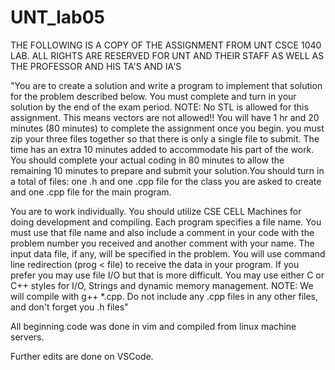 # UNT_lab05

THE FOLLOWING IS A COPY OF THE ASSIGNMENT FROM UNT CSCE 1040 LAB. ALL RIGHTS ARE RESERVED FOR UNT AND THEIR STAFF AS WELL AS THE PROFESSOR AND HIS TA'S AND IA'S

"You are to create a solution and write a program to implement that solution for the problem described below. You must complete and turn in your solution by the end of the exam period. NOTE: No STL is allowed for this assignment.  This means vectors are not allowed!! You will have 1 hr and 20 minutes (80 minutes) to complete the assignment once you begin. you must zip your three files together so that there is only a single file to submit. The time has an extra 10 minutes added to accommodate his part of the work. You should complete your actual coding in 80 minutes to allow the remaining 10 minutes to prepare and submit your solution.You should turn in a total of files: one .h and one .cpp file for the class you are asked to create and one .cpp file for the main program.  

You are to work individually. You should utilize CSE CELL Machines for doing development and compiling. 
Each program specifies a file name. You must use that file name and also include a comment in your code with the problem number you received and another comment with your name. 
The input data file, if any, will be specified in the problem. You will use command line redirection (prog < file) to receive the data in your program. If you prefer you may use file I/O but that is more difficult. You may use either C or C++ styles for I/O, Strings and dynamic memory management. NOTE: We will compile with g++ *.cpp. Do not include any .cpp files in any other files, and don't forget you .h files"

All beginning code was done in vim and compiled from linux machine servers.

Further edits are done on VSCode.